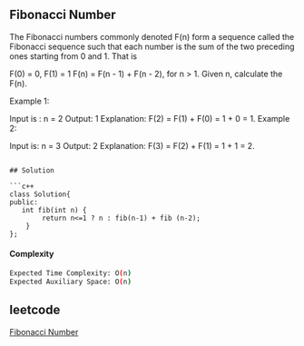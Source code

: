 ## Fibonacci Number
The Fibonacci numbers commonly denoted F(n) form a sequence called the Fibonacci sequence such that each number is the sum of the two preceding ones starting from 0 and 1. That is

F(0) = 0, F(1) = 1
F(n) = F(n - 1) + F(n - 2), for n > 1.
Given n, calculate the F(n).

 

Example 1:

Input is : n = 2
Output: 1
Explanation: F(2) = F(1) + F(0) = 1 + 0 = 1.
Example 2:

Input is: n = 3
Output: 2
Explanation: F(3) = F(2) + F(1) = 1 + 1 = 2.
```

## Solution 

```c++
class Solution{
public:
   int fib(int n) {
        return n<=1 ? n : fib(n-1) + fib (n-2);
    }
};
```
#### Complexity
```bash
Expected Time Complexity: O(n)
Expected Auxiliary Space: O(n)


```
## leetcode
[Fibonacci Number](https://leetcode.com/problems/fibonacci-number/description/)
